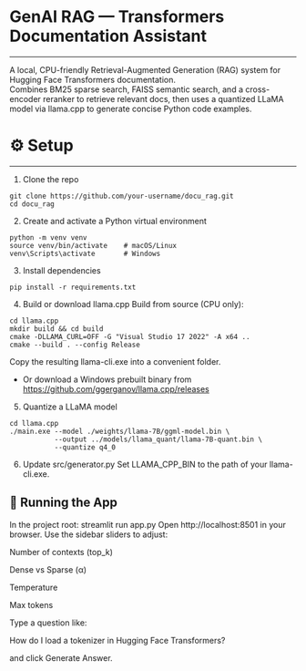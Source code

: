 # GenAI RAG — Transformers Documentation Assistant
 ---
 
A local, CPU-friendly Retrieval-Augmented Generation (RAG) system for Hugging Face Transformers documentation.
<br> Combines BM25 sparse search, FAISS semantic search, and a cross-encoder reranker to retrieve relevant docs, then uses a quantized LLaMA model via llama.cpp to generate concise Python code examples.

# ⚙️ Setup
 ---

1. Clone the repo
```
git clone https://github.com/your-username/docu_rag.git
cd docu_rag
```

2. Create and activate a Python virtual environment
```
python -m venv venv
source venv/bin/activate    # macOS/Linux
venv\Scripts\activate       # Windows
```

3. Install dependencies
```
pip install -r requirements.txt
```

4. Build or download llama.cpp
Build from source (CPU only):
```
cd llama.cpp
mkdir build && cd build
cmake -DLLAMA_CURL=OFF -G "Visual Studio 17 2022" -A x64 ..
cmake --build . --config Release
```
Copy the resulting llama-cli.exe into a convenient folder.

- Or download a Windows prebuilt binary from
https://github.com/ggerganov/llama.cpp/releases

5. Quantize a LLaMA model
```
cd llama.cpp
./main.exe --model ./weights/llama-7B/ggml-model.bin \
           --output ../models/llama_quant/llama-7B-quant.bin \
           --quantize q4_0
```

6. Update src/generator.py
Set LLAMA_CPP_BIN to the path of your llama-cli.exe.

🚀 Running the App
---

In the project root:
streamlit run app.py
Open http://localhost:8501 in your browser.
Use the sidebar sliders to adjust:

Number of contexts (top_k)

Dense vs Sparse (α)

Temperature

Max tokens

Type a question like:

How do I load a tokenizer in Hugging Face Transformers?

and click Generate Answer.
